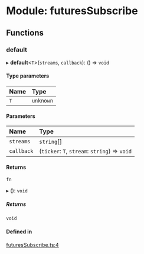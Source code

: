 # Module: futuresSubscribe

## Functions

### default

▸ **default**<`T`\>(`streams`, `callback`): () => `void`

#### Type parameters

| Name | Type |
| :------ | :------ |
| `T` | `unknown` |

#### Parameters

| Name | Type |
| :------ | :------ |
| `streams` | `string`[] |
| `callback` | (`ticker`: `T`, `stream`: `string`) => `void` |

#### Returns

`fn`

▸ (): `void`

##### Returns

`void`

#### Defined in

[futuresSubscribe.ts:4](https://github.com/Altamoon/altamoon/blob/b1afd68/app/api/futuresSubscribe.ts#L4)
